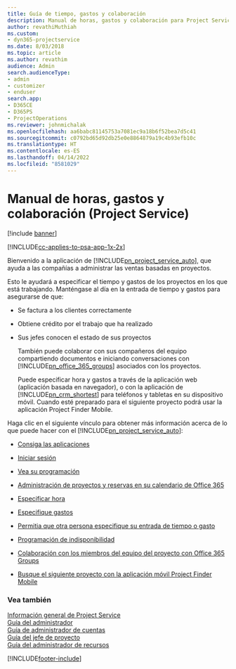 ```yaml
---
title: Guía de tiempo, gastos y colaboración
description: Manual de horas, gastos y colaboración para Project Service
author: revathiMuthiah
ms.custom:
- dyn365-projectservice
ms.date: 8/03/2018
ms.topic: article
ms.author: revathim
audience: Admin
search.audienceType:
- admin
- customizer
- enduser
search.app:
- D365CE
- D365PS
- ProjectOperations
ms.reviewer: johnmichalak
ms.openlocfilehash: aa6babc81145753a7081ec9a18b6f52bea7d5c41
ms.sourcegitcommit: c0792bd65d92db25e0e8864879a19c4b93efb10c
ms.translationtype: HT
ms.contentlocale: es-ES
ms.lasthandoff: 04/14/2022
ms.locfileid: "8581029"
---
```

# <a name="time-expense-and-collaboration-guide-project-service"></a>Manual de horas, gastos y colaboración (Project Service)

[!include [banner](../includes/psa-now-project-operations.md)]

[!INCLUDE[cc-applies-to-psa-app-1x-2x](../includes/cc-applies-to-psa-app-1x-2x.md)]

Bienvenido a la aplicación de [!INCLUDE[pn_project_service_auto](../includes/pn-project-service-auto.md)], que ayuda a las compañías a administrar las ventas basadas en proyectos. 
  
 Esto le ayudará a especificar el tiempo y gastos de los proyectos en los que está trabajando. Manténgase al día en la entrada de tiempo y gastos para asegurarse de que:  
  
- Se factura a los clientes correctamente  
  
- Obtiene crédito por el trabajo que ha realizado  
  
- Sus jefes conocen el estado de sus proyectos  
  
  También puede colaborar con sus compañeros del equipo compartiendo documentos e iniciando conversaciones con [!INCLUDE[pn_office_365_groups](../includes/pn-office-365-groups.md)] asociados con los proyectos.  
  
  Puede especificar hora y gastos a través de la aplicación web (aplicación basada en navegador), o con la aplicación de [!INCLUDE[pn_crm_shortest](../includes/pn-crm-shortest.md)] para teléfonos y tabletas en su dispositivo móvil. Cuando esté preparado para el siguiente proyecto podrá usar la aplicación Project Finder Mobile.  
  
Haga clic en el siguiente vínculo para obtener más información acerca de lo que puede hacer con el [!INCLUDE[pn_project_service_auto](../includes/pn-project-service-auto.md)]:  
  
-   [Consiga las aplicaciones](../psa/get-apps.md)  
  
-   [Iniciar sesión](../psa/sign-in.md)  
  
-   [Vea su programación](../psa/view-schedule.md)  
  
-   [Administración de proyectos y reservas en su calendario de Office 365](../psa/manage-project-bookings-office-365-calendar.md)  
  
-   [Especificar hora](../psa/enter-time.md)  
  
-   [Especifique gastos](../psa/enter-expenses.md)  
  
-   [Permitia que otra persona especifique su entrada de tiempo o gasto](../psa/allow-someone-else-enter-time-entry-expense.md)  
  
-   [Programación de indisponibilidad](../psa/schedule-time-off.md)  
  
-   [Colaboración con los miembros del equipo del proyecto con Office 365 Groups](../psa/collaborate-project-team-members-office-365-groups.md)  
  
-   [Busque el siguiente proyecto con la aplicación móvil Project Finder Mobile](../psa/find-next-project-finder-mobile-app.md)  
  
### <a name="see-also"></a>Vea también  
 [Información general de Project Service](../psa/overview.md)   
 [Guía del administrador](../psa/admin-guide.md)   
 [Guía de administrador de cuentas](../psa/account-manager-guide.md)   
 [Guía del jefe de proyecto](../psa/project-manager-guide.md)   
 [Guía del administrador de recursos](../psa/resource-manager-guide.md)   


[!INCLUDE[footer-include](../includes/footer-banner.md)]
